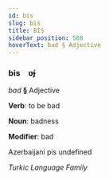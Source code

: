 ```yaml
---
id: bis
slug: bis
title: BİS
sidebar_position: 588
hoverText: bad § Adjective
---
```


### bis&emsp;<span kind="abugida">ʋ́ɟ</span>

*bad* **§** Adjective

**Verb**: to be bad

**Noun**: badness

**Modifier**: bad

Azerbaijani pis undefined

*Turkic Language Family*